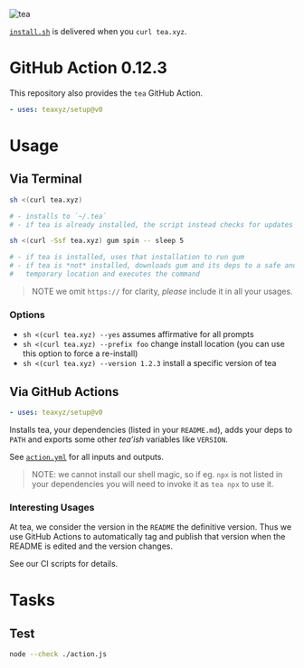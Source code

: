![tea](https://tea.xyz/banner.png)

[`install.sh`](./install.sh) is delivered when you `curl tea.xyz`.

# GitHub Action 0.12.3

This repository also provides the `tea` GitHub Action.

```yaml
- uses: teaxyz/setup@v0
```


# Usage

## Via Terminal

```sh
sh <(curl tea.xyz)

# - installs to `~/.tea`
# - if tea is already installed, the script instead checks for updates
```

```sh
sh <(curl -Ssf tea.xyz) gum spin -- sleep 5

# - if tea is installed, uses that installation to run gum
# - if tea is *not* installed, downloads gum and its deps to a safe and
#   temporary location and executes the command
```

> NOTE we omit `https://` for clarity, *please* include it in all your usages.

### Options

* `sh <(curl tea.xyz) --yes` assumes affirmative for all prompts
* `sh <(curl tea.xyz) --prefix foo` change install location (you can use this option to force a re-install)
* `sh <(curl tea.xyz) --version 1.2.3` install a specific version of tea


## Via GitHub Actions

```yaml
- uses: teaxyz/setup@v0
```

Installs tea, your dependencies (listed in your `README.md`), adds your deps
to `PATH` and exports some other *tea’ish* variables like `VERSION`.

See [`action.yml`] for all inputs and outputs.

> NOTE: we cannot install our shell magic, so if eg. `npx` is not listed in
> your dependencies you will need to invoke it as `tea npx` to use it.

### Interesting Usages

At tea, we consider the version in the `README` the definitive version.
Thus we use GitHub Actions to automatically tag and publish that version when
the README is edited and the version changes.

See our CI scripts for details.


# Tasks

## Test

```sh
node --check ./action.js
```

[`action.yml`]: ./action.yml
